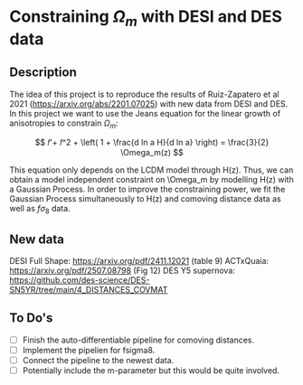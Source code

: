 # Constraining $\Omega_m$ with DESI and DES data

## Description
The idea of this project is to reproduce the results of Ruiz-Zapatero et al 2021 (https://arxiv.org/abs/2201.07025) with new data from DESI and DES.
In this project we want to use the Jeans equation for the linear growth of anisotropies to constrain $\Omega_m$:

$$
𝑓'+ 𝑓^2 + \left( 1 + \frac{d ln a H}{d ln a} \right) = \frac{3}{2} \Omega_m(z)
$$

This equation only depends on the LCDM model through H(z). Thus, we can obtain a model independent constraint on \Omega_m by modelling H(z) with a Gaussian Process.
In order to improve the constraining power, we fit the Gaussian Process simultaneously to H(z) and comoving distance data as well as $f\sigma_8$ data.

## New data
DESI Full Shape: https://arxiv.org/pdf/2411.12021 (table 9)
ACTxQuaia: https://arxiv.org/pdf/2507.08798 (Fig 12)
DES Y5 supernova: https://github.com/des-science/DES-SN5YR/tree/main/4_DISTANCES_COVMAT

## To Do's
- [ ] Finish the auto-differentiable pipeline for comoving distances.
- [ ] Implement the pipelien for fsigma8.
- [ ] Connect the pipeline to the newest data.
- [ ] Potentially include the m-parameter but this would be quite involved.
